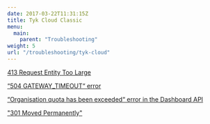 ```yaml
---
date: 2017-03-22T11:31:15Z
title: Tyk Cloud Classic
menu: 
  main:
    parent: "Troubleshooting"
weight: 5
url: "/troubleshooting/tyk-cloud"
---
```


[413 Request Entity Too Large](/docs/troubleshooting/tyk-cloud-classic/413-request-entity-large/)

[“504 GATEWAY_TIMEOUT“ error](/docs/troubleshooting/tyk-cloud-classic/504-gateway-timeout-error/)

[“Organisation quota has been exceeded“ error in the Dashboard API](/docs/troubleshooting/tyk-cloud-classic/organisation-quota-exceeded-error-dashboard-api/)

["301 Moved Permanently"](/docs/troubleshooting/tyk-cloud-classic/301-moved-permanently/)

